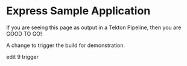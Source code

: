 # Express Sample Application

If you are seeing this page as output in a Tekton Pipeline, then you are GOOD TO GO!

A change to trigger the build for demonstration.


edit 9 trigger
